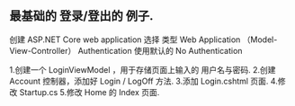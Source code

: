 ## 最基础的 登录/登出的 例子.

创建 ASP.NET Core web application
选择 类型 Web Application （Model-View-Controller）
Authentication 使用默认的 No Authentication


1.创建一个 LoginViewModel ，用于存储页面上输入的 用户名与密码.
2.创建 Account 控制器，添加好 Login / LogOff 方法.
3.添加 Login.cshtml 页面.
4.修改 Startup.cs
5.修改 Home 的 Index 页面.

